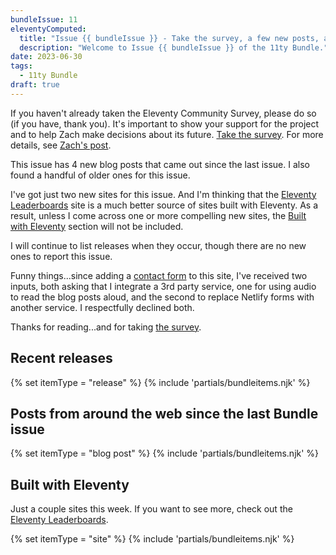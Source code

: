 ```yaml
---
bundleIssue: 11
eleventyComputed:
  title: "Issue {{ bundleIssue }} - Take the survey, a few new posts, a handful of oldies, and a couple of sites"
  description: "Welcome to Issue {{ bundleIssue }} of the 11ty Bundle."
date: 2023-06-30
tags:
  - 11ty Bundle
draft: true
---
```


If you haven't already taken the Eleventy Community Survey, please do so (if you have, thank you). It's important to show your support for the project and to help Zach make decisions about its future. [Take the survey](https://forms.gle/zFA4Jno1cfT8nt9J8). For more details, see [Zach's post](https://www.zachleat.com/web/eleventy-side-project/).

This issue has 4 new blog posts that came out since the last issue. I also found a handful of older ones for this issue.

I've got just two new sites for this issue. And I'm thinking that the [Eleventy Leaderboards](https://www.11ty.dev/speedlify/) site is a much better source of sites built with Eleventy. As a result, unless I come across one or more compelling new sites, the [Built with Eleventy](#sites) section will not be included.

I will continue to list releases when they occur, though there are no new ones to report this issue.

Funny things...since adding a [contact form](/contact/) to this site, I've received two inputs, both asking that I integrate a 3rd party service, one for using audio to read the blog posts aloud, and the second to replace Netlify forms with another service. I respectfully declined both.

Thanks for reading...and for taking [the survey](https://forms.gle/zFA4Jno1cfT8nt9J8).

<div id="releases"></div>

## Recent releases

{% set itemType = "release" %}
{% include 'partials/bundleitems.njk' %}

## Posts from around the web since the last Bundle issue

{% set itemType = "blog post" %}
{% include 'partials/bundleitems.njk' %}

<div id="sites"></div>

## Built with Eleventy

Just a couple sites this week. If you want to see more, check out the [Eleventy Leaderboards](https://www.11ty.dev/speedlify/).

{% set itemType = "site" %}
{% include 'partials/bundleitems.njk' %}
